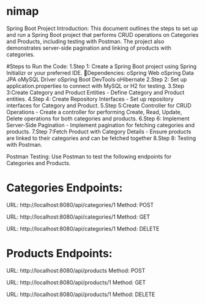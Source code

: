 # nimap
Spring Boot Project
Introduction:
This document outlines the steps to set up and run a Spring Boot project that performs CRUD operations on Categories and Products, including testing with Postman. The project also demonstrates server-side pagination and linking of products with categories.

#Steps to Run the Code:
1.Step 1: Create a Spring Boot project using Spring Initializr or your preferred IDE.
Dependencies:
oSpring Web
oSpring Data JPA
oMySQL Driver
oSpring Boot DevTools
oHibernate
2.Step 2: Set up application.properties to connect with MySQL or H2 for testing.
3.Step 3:Create Category and Product Entities - Define Category and Product entities.
4.Step 4: Create Repository Interfaces - Set up repository interfaces for Category and Product.
5.Step 5:Create Controller for CRUD Operations - Create a controller for performing Create, Read, Update, Delete operations for both categories and products.
6.Step 6: Implement Server-Side Pagination - Implement pagination for fetching categories and products.
7.Step 7:Fetch Product with Category Details - Ensure products are linked to their categories and can be fetched together
8.Step 8: Testing with Postman.

Postman Testing:
Use Postman to test the following endpoints for Categories and Products.



# Categories Endpoints:


URL: http://localhost:8080/api/categories/1
Method: POST


URL: http://localhost:8080/api/categories/1
Method: GET


URL: http://localhost:8080/api/categories/1
Method: DELETE


# Products Endpoints:
URL: http://localhost:8080/api/products
Method: POST


URL: http://localhost:8080/api/products/1
Method: GET


URL: http://localhost:8080/api/products/1
Method: DELETE
